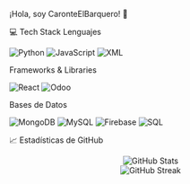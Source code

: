 ¡Hola, soy CaronteElBarquero! 👋

💻 Tech Stack
Lenguajes
<p align="left">
<img src="https://img.shields.io/badge/Python-3776AB?style=for-the-badge&logo=python&logoColor=white" alt="Python"/>
<img src="https://img.shields.io/badge/JavaScript-F7DF1E?style=for-the-badge&logo=javascript&logoColor=black" alt="JavaScript"/>
<img src="https://img.shields.io/badge/XML-555555?style=for-the-badge&logo=xml&logoColor=white" alt="XML"/>
</p>
Frameworks & Libraries
<p align="left">
<img src="https://img.shields.io/badge/React-20232A?style=for-the-badge&logo=react&logoColor=61DAFB" alt="React"/>
<img src="https://img.shields.io/badge/Odoo-714B67?style=for-the-badge&logo=odoo&logoColor=white" alt="Odoo"/>
</p>
Bases de Datos
<p align="left">
<img src="https://img.shields.io/badge/MongoDB-4EA94B?style=for-the-badge&logo=mongodb&logoColor=white" alt="MongoDB"/>
<img src="https://img.shields.io/badge/MySQL-005C84?style=for-the-badge&logo=mysql&logoColor=white" alt="MySQL"/>
<img src="https://img.shields.io/badge/Firebase-FF9900?style=for-the-badge&logo=firebase&logoColor=white" alt="Firebase"/>
<img src="https://img.shields.io/badge/SQL-CC2927?style=for-the-badge&logo=microsoft-sql-server&logoColor=white" alt="SQL"/>
</p>


📈 Estadísticas de GitHub
<div align="center">
  <img src="https://github-readme-stats.vercel.app/api?username=CaronteElBarquero&show_icons=true&theme=radical" alt="GitHub Stats" />
</div>
<div align="center">
  <img src="https://github-readme-streak-stats.herokuapp.com/?user=CaronteElBarquero&theme=radical" alt="GitHub Streak" />
</div>
